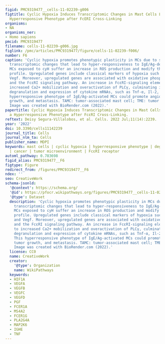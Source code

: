 ```yaml
---
figid: PMC9319477__cells-11-02239-g006
figtitle: Cyclic Hypoxia Induces Transcriptomic Changes in Mast Cells Leading to a
  Hyperresponsive Phenotype after FcERI Cross-Linking
organisms:
- NA
organisms_ner:
- Homo sapiens
pmcid: PMC9319477
filename: cells-11-02239-g006.jpg
figlink: /pmc/articles/PMC9319477/figure/cells-11-02239-f006/
number: F6
caption: 'Cyclic hypoxia promotes phenotypic plasticity in MCs due to significant
  transcriptomic changes that lead to hyper-responsiveness to IgE/Ag-dependent stimulation.
  MCs exposed to cyH suffer an increase in ROS production and modify their transcriptional
  profile. Upregulated genes include classical markers of hypoxia such as Hif-1α and
  Vegf. Moreover, upregulated genes are associated with oxidative phosphorylation
  and the FcεRI signaling pathway. An increase in FcεRI-signaling elements leads to
  increased Ca2+ mobilization and overactivation of PLCγ, culminating in enhanced
  degranulation and expression of cytokine mRNAs, such as Tnf-α, Il-2, and Il-4. This
  hyperresponsive phenotype of IgE/Ag-activated MCs could promote angiogenesis, tumor
  growth, and metastasis. TAMC: tumor-associated mast cell; TME: tumor microenvironment.
  Image was created with BioRender.com (2022).'
papertitle: Cyclic Hypoxia Induces Transcriptomic Changes in Mast Cells Leading to
  a Hyperresponsive Phenotype after FcεRI Cross-Linking.
reftext: Deisy Segura-Villalobos, et al. Cells. 2022 Jul;11(14):2239.
year: '2022'
doi: 10.3390/cells11142239
journal_title: Cells
journal_nlm_ta: Cells
publisher_name: MDPI
keywords: mast cells | cyclic hypoxia | hyperresponsive phenotype | degranulation
  | cancer | tumor microenvironment | FcεRI receptor
automl_pathway: 0.783698
figid_alias: PMC9319477__F6
figtype: Figure
redirect_from: /figures/PMC9319477__F6
ndex: ''
seo: CreativeWork
schema-jsonld:
  '@context': https://schema.org/
  '@id': https://pfocr.wikipathways.org/figures/PMC9319477__cells-11-02239-g006.html
  '@type': Dataset
  description: 'Cyclic hypoxia promotes phenotypic plasticity in MCs due to significant
    transcriptomic changes that lead to hyper-responsiveness to IgE/Ag-dependent stimulation.
    MCs exposed to cyH suffer an increase in ROS production and modify their transcriptional
    profile. Upregulated genes include classical markers of hypoxia such as Hif-1α
    and Vegf. Moreover, upregulated genes are associated with oxidative phosphorylation
    and the FcεRI signaling pathway. An increase in FcεRI-signaling elements leads
    to increased Ca2+ mobilization and overactivation of PLCγ, culminating in enhanced
    degranulation and expression of cytokine mRNAs, such as Tnf-α, Il-2, and Il-4.
    This hyperresponsive phenotype of IgE/Ag-activated MCs could promote angiogenesis,
    tumor growth, and metastasis. TAMC: tumor-associated mast cell; TME: tumor microenvironment.
    Image was created with BioRender.com (2022).'
  license: CC0
  name: CreativeWork
  creator:
    '@type': Organization
    name: WikiPathways
  keywords:
  - HIF1A
  - VEGFA
  - VEGFB
  - VEGFC
  - VEGFD
  - PGF
  - FCER1A
  - MS4A2
  - FCER1G
  - PLA2G4A
  - MAP2K6
  - IGHE
  - TNF
---
```

